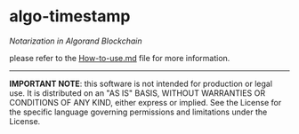 # algo-timestamp
*Notarization in Algorand Blockchain*

please refer to the [How-to-use.md](Documentation/How-to-use.md) file for more information.

---
**IMPORTANT NOTE**: this software is not intended for production or legal use. It is distributed on an "AS IS" BASIS, WITHOUT WARRANTIES OR CONDITIONS OF ANY KIND, either express or implied.
See the License for the specific language governing permissions and limitations under the License.
